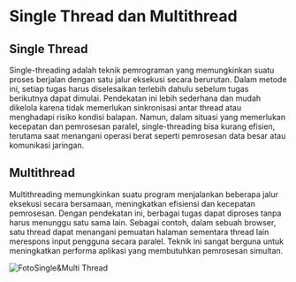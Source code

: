 # Single Thread dan Multithread

## Single Thread
Single-threading adalah teknik pemrograman yang memungkinkan suatu proses berjalan dengan satu jalur eksekusi secara berurutan. Dalam metode ini, setiap tugas harus diselesaikan terlebih dahulu sebelum tugas berikutnya dapat dimulai. Pendekatan ini lebih sederhana dan mudah dikelola karena tidak memerlukan sinkronisasi antar thread atau menghadapi risiko kondisi balapan. Namun, dalam situasi yang memerlukan kecepatan dan pemrosesan paralel, single-threading bisa kurang efisien, terutama saat menangani operasi berat seperti pemrosesan data besar atau komunikasi jaringan.

## Multithread
Multithreading memungkinkan suatu program menjalankan beberapa jalur eksekusi secara bersamaan, meningkatkan efisiensi dan kecepatan pemrosesan. Dengan pendekatan ini, berbagai tugas dapat diproses tanpa harus menunggu satu sama lain. Sebagai contoh, dalam sebuah browser, satu thread dapat menangani pemuatan halaman sementara thread lain merespons input pengguna secara paralel. Teknik ini sangat berguna untuk meningkatkan performa aplikasi yang membutuhkan pemrosesan simultan.

![FotoSingle&Multi Thread](https://github.com/excotide/SisOp-25/blob/main/tugas7/thread.png)
